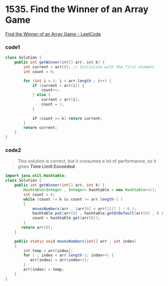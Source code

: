 # **1535. Find the Winner of an Array Game**

[Find the Winner of an Array Game - LeetCode](https://leetcode.com/problems/find-the-winner-of-an-array-game/)

### code1

```java
class Solution {
    public int getWinner(int[] arr, int k) {
        int current = arr[0]; // Initialize with the first element
        int count = 0;

        for (int i = 1; i < arr.length ; i++) {
            if (current > arr[i]) {
                count++;
            } else {
                current = arr[i];
                count = 1;
            }
            
            if (count == k) return current;           
        }
        return current;
    }
}
```

### code2

> This solution is correct, but it consumes a lot of performance, so it gives **Time Limit Exceeded**
> 

```java
import java.util.Hashtable;
class Solution {
    public int getWinner(int[] arr, int k) {
        Hashtable<Integer , Integer> hashtable = new Hashtable<>();
        int count = 0;
        while (count != k && count != arr.length-1 )
        {
            movesNumbers(arr , (arr[0] > arr[1])? 1 : 0 );
            hashtable.put(arr[0] , hashtable.getOrDefault(arr[0] , 0 ) +1);
            count = hashtable.get(arr[0]);
        }
       return arr[0];
    }

    public static void movesNumbers(int[] arr , int index)
    {
        int temp = arr[index];
        for ( ; index < arr.length-1; index++) {
           arr[index] = arr[index+1];
        }
        arr[index] = temp;
    }
}
```
